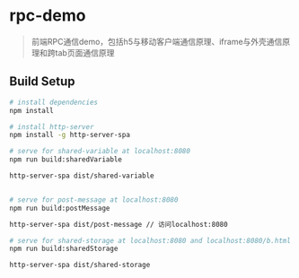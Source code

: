 # rpc-demo

> 前端RPC通信demo，包括h5与移动客户端通信原理、iframe与外壳通信原理和跨tab页面通信原理

## Build Setup

``` bash
# install dependencies
npm install

# install http-server
npm install -g http-server-spa

# serve for shared-variable at localhost:8080
npm run build:sharedVariable

http-server-spa dist/shared-variable


# serve for post-message at localhost:8080
npm run build:postMessage

http-server-spa dist/post-message // 访问localhost:8080

# serve for shared-storage at localhost:8080 and localhost:8080/b.html
npm run build:sharedStorage

http-server-spa dist/shared-storage

```
